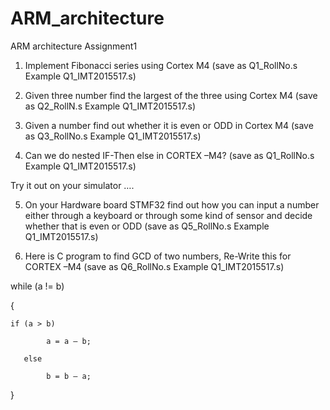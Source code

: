 # ARM_architecture
ARM architecture Assignment1
1. Implement Fibonacci  series using Cortex M4 (save as Q1_RollNo.s Example Q1_IMT2015517.s)
2. Given three number find the largest of the three using Cortex M4 (save as Q2_RollN.s Example Q1_IMT2015517.s)

3.  Given a number find out whether it is even or ODD in Cortex M4 (save as Q3_RollNo.s Example Q1_IMT2015517.s)

4. Can we do nested IF-Then else in CORTEX –M4?  (save as Q1_RollNo.s Example Q1_IMT2015517.s)

Try it out on your simulator ….

5.  On your Hardware board STMF32  find out how you can input a number either through a keyboard or through some kind of sensor and decide whether that is even or ODD  (save as Q5_RollNo.s Example Q1_IMT2015517.s)

6. Here is C program to find GCD of two numbers, Re-Write this for CORTEX –M4  (save as Q6_RollNo.s Example Q1_IMT2015517.s)

while (a != b)

 {

    if (a > b)

            a = a – b;

       else

            b = b – a;

}
